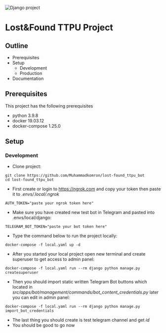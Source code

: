 ![Django project](https://github.com/Muhammadkomron/lost-found_ttpu_bot)

# Lost&Found TTPU Project

## Outline

- Prerequisites
- Setup
    - Development
    - Production
- Documentation

## Prerequisites

This project has the following prerequisites

- python 3.9.8
- docker 19.03.12
- docker-compose 1.25.0

## Setup

### Development

- Clone project:

```
git clone https://github.com/Muhammadkomron/lost-found_ttpu_bot
cd lost-found_ttpu_bot
```

- First create or login to https://ngrok.com and copy your token then paste it to *.envs/.local/.ngrok*

```
AUTH_TOKEN="paste your ngrok token here"
```

- Make sure you have created new test bot in Telegram and pasted into .envs/local/django:

```
TELEGRAM_BOT_TOKEN="paste your bot token here"
```

- Type the command below to run the project locally:

```
docker-compose -f local.yaml up -d
```

- After you started your local project open new terminal and create superuser to get access to admin panel:

```
docker-compose -f local.yaml run --rm django python manage.py createsuperuser
```

- Then you should import static written Telegram Bot buttons which located in *src/apps/bot/management/commands/bot_content_credentials.py* later you can edit in admin panel:

```
docker-compose -f local.yaml run --rm django python manage.py import_bot_credentials
```
- The last thing you should create is test telegram channel and get *id*
- You should be good to go now